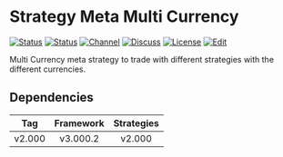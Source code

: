 # Strategy Meta Multi Currency

[![Status][gha-image-check-master]][gha-link-check-master]
[![Status][gha-image-compile-master]][gha-link-compile-master]
[![Channel][tg-channel-image]][tg-channel-link]
[![Discuss][gh-discuss-badge]][gh-discuss-link]
[![License][license-image]][license-link]
[![Edit][gh-edit-badge]][gh-edit-link]

Multi Currency meta strategy to trade
with different strategies with the different currencies.

## Dependencies

| Tag      | Framework | Strategies |
|:--------:|:---------:|:----------:|
| v2.000   | v3.000.2  | v2.000     |

<!-- Named links -->

[gh-discuss-badge]: https://img.shields.io/badge/Discussions-Q&A-blue.svg?logo=github
[gh-discuss-link]: https://github.com/EA31337/EA31337-Strategies/discussions

[gh-edit-badge]: https://img.shields.io/badge/GitHub-edit-purple.svg?logo=github
[gh-edit-link]: https://github.dev/EA31337/Strategy-Meta_Multi_Currency

[gha-link-check-master]: https://github.com/EA31337/Strategy-Meta_Multi_Currency/actions?query=workflow:Check+branch%3Amaster
[gha-image-check-master]: https://github.com/EA31337/Strategy-Meta_Multi_Currency/workflows/Check/badge.svg?branch=master
[gha-link-compile-master]: https://github.com/EA31337/Strategy-Meta_Multi_Currency/actions?query=workflow:Compile+branch%3Amaster
[gha-image-compile-master]: https://github.com/EA31337/Strategy-Meta_Multi_Currency/workflows/Compile/badge.svg?branch=master

[tg-channel-image]: https://img.shields.io/badge/Telegram-join-0088CC.svg?logo=telegram
[tg-channel-link]: https://t.me/EA31337

[license-image]: https://img.shields.io/github/license/EA31337/EA31337-Strategies.svg
[license-link]: https://tldrlegal.com/license/gnu-general-public-license-v3-(gpl-3)
